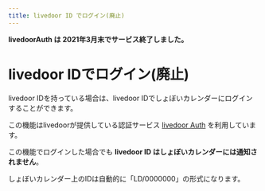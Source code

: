 ```yaml
---
title: livedoor ID でログイン(廃止)
---
```


**livedoorAuth は 2021年3月末でサービス終了しました。**

# livedoor IDでログイン(廃止)

livedoor IDを持っている場合は、livedoor IDでしょぼいカレンダーにログインすることができます。

この機能はlivedoorが提供している認証サービス [livedoor Auth](http://auth.livedoor.com/) を利用しています。



この機能でログインした場合でも **livedoor ID はしょぼいカレンダーには通知されません**。

しょぼいカレンダー上のIDは自動的に「LD/0000000」の形式になります。